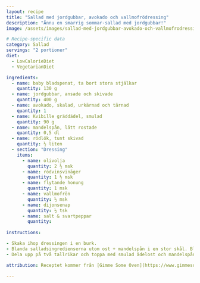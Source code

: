 ```yaml
---
layout: recipe
title: "Sallad med jordgubbar, avokado och vallmofrödressing"
description: "Ännu en smarrig sommar-sallad med jordgubbar!"
image: /assets/images/sallad-med-jordgubbar-avokado-och-vallmofrodressing.webp

# Recipe-specific data
category: Sallad
servings: "2 portioner"
diet:
  - LowCalorieDiet
  - VegetarianDiet

ingredients:
  - name: baby bladspenat, ta bort stora stjälkar
    quantity: 130 g 
  - name: jordgubbar, ansade och skivade
    quantity: 400 g 
  - name: avokado, skalad, urkärnad och tärnad
    quantity: 1
  - name: Kvibille gräddädel, smulad
    quantity: 90 g
  - name: mandelspån, lätt rostade
    quantity: 0,5 dl
  - name: rödlök, tunt skivad
    quantity: ½ liten
  - section: "Dressing"
    items:
      - name: olivolja
        quantity: 2 ½ msk 
      - name: rödvinsvinäger
        quantity: 1 ½ msk
      - name: flytande honung
        quantity: 1 msk
      - name: vallmofrön
        quantity: ½ msk
      - name: dijonsenap
        quantity: ½ tsk
      - name: salt & svartpeppar  
        quantity:
          
instructions:

- Skaka ihop dressingen i en burk.
- Blanda salladsingredienserna utom ost + mandelspån i en stor skål. Blanda med dressingen.
- Dela upp på två tallrikar och toppa med smulad ädelost och mandelspån.

attribution: Receptet kommer från [Gimme Some Oven](https://www.gimmesomeoven.com/avocado-strawberry-spinach-salad-with-poppyseed-dressing/)

---
```

